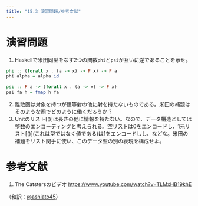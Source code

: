 ```yaml
---
title: "15.3 演習問題/参考文献"
---
```


# 演習問題

1. Haskellで米田同型をなす2つの関数`phi`と`psi`が互いに逆であることを示せ。
```haskell
phi :: (forall x . (a -> x) -> F x) -> F a
phi alpha = alpha id

psi :: F a -> (forall x . (a -> x) -> F x)
psi fa h = fmap h fa
```

2. 離散圏は対象を持つが恒等射の他に射を持たないものである。米田の補題はそのような圏でどのように働くだろうか？
3. Unitのリスト$[()]$は長さの他に情報を持たない。なので、データ構造としては整数のエンコーディングと考えられる。空リストは0をエンコードし、1元リスト$[()]$(これは型ではなく値である)は1をエンコードしし、などな。米田の補題をリスト関手に使い、このデータ型の別の表現を構成せよ。


# 参考文献

1. The Catstersのビデオ https://www.youtube.com/watch?v=TLMxHB19khE


（和訳：[@ashiato45](https://twitter.com/ashiato45)）
